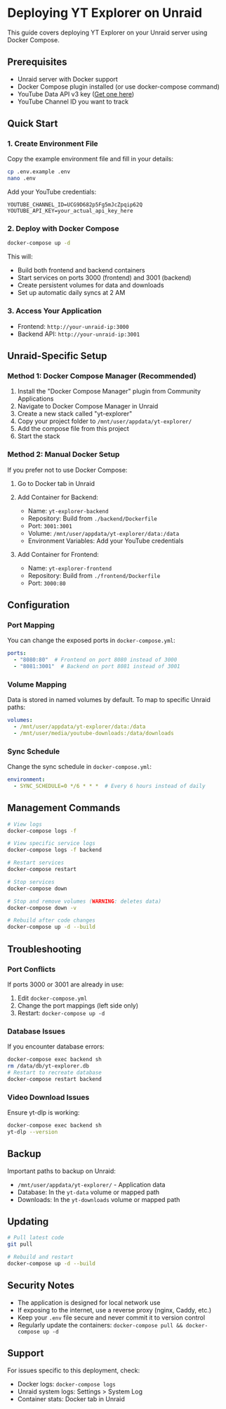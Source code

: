 # Deploying YT Explorer on Unraid

This guide covers deploying YT Explorer on your Unraid server using Docker Compose.

## Prerequisites

- Unraid server with Docker support
- Docker Compose plugin installed (or use docker-compose command)
- YouTube Data API v3 key ([Get one here](https://console.cloud.google.com/apis/credentials))
- YouTube Channel ID you want to track

## Quick Start

### 1. Create Environment File

Copy the example environment file and fill in your details:

```bash
cp .env.example .env
nano .env
```

Add your YouTube credentials:
```env
YOUTUBE_CHANNEL_ID=UCG9D682p5Fg5mJcZpqip62Q
YOUTUBE_API_KEY=your_actual_api_key_here
```

### 2. Deploy with Docker Compose

```bash
docker-compose up -d
```

This will:
- Build both frontend and backend containers
- Start services on ports 3000 (frontend) and 3001 (backend)
- Create persistent volumes for data and downloads
- Set up automatic daily syncs at 2 AM

### 3. Access Your Application

- Frontend: `http://your-unraid-ip:3000`
- Backend API: `http://your-unraid-ip:3001`

## Unraid-Specific Setup

### Method 1: Docker Compose Manager (Recommended)

1. Install the "Docker Compose Manager" plugin from Community Applications
2. Navigate to Docker Compose Manager in Unraid
3. Create a new stack called "yt-explorer"
4. Copy your project folder to `/mnt/user/appdata/yt-explorer/`
5. Add the compose file from this project
6. Start the stack

### Method 2: Manual Docker Setup

If you prefer not to use Docker Compose:

1. Go to Docker tab in Unraid
2. Add Container for Backend:
   - Name: `yt-explorer-backend`
   - Repository: Build from `./backend/Dockerfile`
   - Port: `3001:3001`
   - Volume: `/mnt/user/appdata/yt-explorer/data:/data`
   - Environment Variables: Add your YouTube credentials

3. Add Container for Frontend:
   - Name: `yt-explorer-frontend`
   - Repository: Build from `./frontend/Dockerfile`
   - Port: `3000:80`

## Configuration

### Port Mapping

You can change the exposed ports in `docker-compose.yml`:

```yaml
ports:
  - "8080:80"  # Frontend on port 8080 instead of 3000
  - "8081:3001"  # Backend on port 8081 instead of 3001
```

### Volume Mapping

Data is stored in named volumes by default. To map to specific Unraid paths:

```yaml
volumes:
  - /mnt/user/appdata/yt-explorer/data:/data
  - /mnt/user/media/youtube-downloads:/data/downloads
```

### Sync Schedule

Change the sync schedule in `docker-compose.yml`:

```yaml
environment:
  - SYNC_SCHEDULE=0 */6 * * *  # Every 6 hours instead of daily
```

## Management Commands

```bash
# View logs
docker-compose logs -f

# View specific service logs
docker-compose logs -f backend

# Restart services
docker-compose restart

# Stop services
docker-compose down

# Stop and remove volumes (WARNING: deletes data)
docker-compose down -v

# Rebuild after code changes
docker-compose up -d --build
```

## Troubleshooting

### Port Conflicts

If ports 3000 or 3001 are already in use:
1. Edit `docker-compose.yml`
2. Change the port mappings (left side only)
3. Restart: `docker-compose up -d`

### Database Issues

If you encounter database errors:
```bash
docker-compose exec backend sh
rm /data/db/yt-explorer.db
# Restart to recreate database
docker-compose restart backend
```

### Video Download Issues

Ensure yt-dlp is working:
```bash
docker-compose exec backend sh
yt-dlp --version
```

## Backup

Important paths to backup on Unraid:
- `/mnt/user/appdata/yt-explorer/` - Application data
- Database: In the `yt-data` volume or mapped path
- Downloads: In the `yt-downloads` volume or mapped path

## Updating

```bash
# Pull latest code
git pull

# Rebuild and restart
docker-compose up -d --build
```

## Security Notes

- The application is designed for local network use
- If exposing to the internet, use a reverse proxy (nginx, Caddy, etc.)
- Keep your `.env` file secure and never commit it to version control
- Regularly update the containers: `docker-compose pull && docker-compose up -d`

## Support

For issues specific to this deployment, check:
- Docker logs: `docker-compose logs`
- Unraid system logs: Settings > System Log
- Container stats: Docker tab in Unraid
